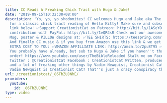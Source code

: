 ```yaml
---
title: CC Reads A Freaking Chick Tract with Hugo & Jake!
date: "2019-09-15T10:32:30+08:00"
description: 'Yo, yo, yo shodomites! CC welcomes Hugo and Jake aka The Bible Reloaded
  for a classic chick tract reading of Hello Kitty! Make sure and subscribe to HugoANDJake
  link below! ✅Support CreationistCat on Patreon: http://bit.ly/1ASeYOt ✅One-time
  contribution with PayPal: http://bit.ly/1eQR4sR Check out our awesome new Tee, hoodie,
  Mug, poster & PILLOW designs at: ✅TEE SHIRTS: https://teespring.com/stores/creationist-cat
  And finally CC music & if you buy from Amazon use this link & we get a cut at NO
  EXTRA COST TO YOU: ✅AMAZON AFFILLIATE LINK: http://amzn.to/2pu8T95 ✅MUSIC!: https://creationistcat.bandcamp.com/
  You probably have already, but sub to Hugo & Jake if you haven''t that''s a freaking
  order! https://www.youtube.com/user/TheBibleReloaded Stalk me on Facebook and Twitter:
  Twitter : @CreationistCat Facebook : CreationistCat Written, produced and directed
  and a lot of freaking other things by Vadim Newquist, Creationist Cat & Noah Warner.
  Vadim Newquist is Creationist Cat? That''s just a crazy conspiracy theory...'
url: /creationistcat/_86TbZUJNhE/
providers:
  youtube:
    id: _86TbZUJNhE
type: video
---
```

